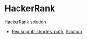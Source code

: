 # HackerRank
HackerRank solution

- [Red knights shortest path](https://www.hackerrank.com/challenges/red-knights-shortest-path/problem?h_r=internal-search&isFullScreen=true), [Solution](https://github.com/VidushiGupta80/HackerRank/blob/main/Solutions/red-knights-shortest-path.cpp)